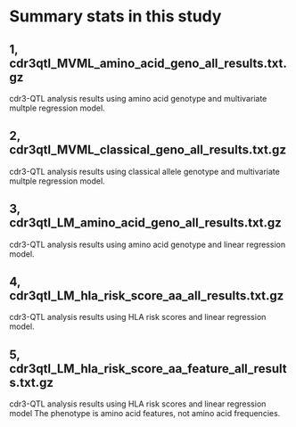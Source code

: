 # Summary stats in this study

## 1, cdr3qtl_MVML_amino_acid_geno_all_results.txt.gz
cdr3-QTL analysis results using amino acid genotype and multivariate multple regression model.

## 2, cdr3qtl_MVML_classical_geno_all_results.txt.gz
cdr3-QTL analysis results using classical allele genotype and multivariate multple regression model.

## 3, cdr3qtl_LM_amino_acid_geno_all_results.txt.gz
cdr3-QTL analysis results using amino acid genotype and linear regression model.

## 4, cdr3qtl_LM_hla_risk_score_aa_all_results.txt.gz
cdr3-QTL analysis results using HLA risk scores and linear regression model.

## 5, cdr3qtl_LM_hla_risk_score_aa_feature_all_results.txt.gz
cdr3-QTL analysis results using HLA risk scores and linear regression model
The phenotype is amino acid features, not amino acid frequencies.

